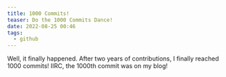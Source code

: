 ```yaml
---
title: 1000 Commits!
teaser: Do the 1000 Commits Dance!
date: 2022-08-25 00:46
tags:
  - github
---
```

Well, it finally happened. After two years of contributions, I finally reached 1000 commits! IIRC, the 1000th commit was on my blog!
